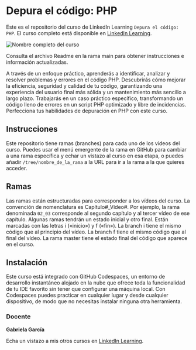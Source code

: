 # Depura el código: PHP

Este es el repositorio del curso de LinkedIn Learning `Depura el código: PHP`. El curso completo está disponible en [LinkedIn Learning][lil-course-url].

![Nombre completo del curso][lil-thumbnail-url] 

Consulta el archivo Readme en la rama main para obtener instrucciones e información actualizadas.

A través de un enfoque práctico, aprenderás a identificar, analizar y resolver problemas y errores en el código PHP. Descubrirás cómo mejorar la eficiencia, seguridad y calidad de tu código, garantizando una experiencia del usuario final más sólida y un mantenimiento más sencillo a largo plazo. Trabajarás en un caso práctico específico, transformando un código lleno de errores en un script PHP optimizado y libre de incidencias. Perfecciona tus habilidades de depuración en PHP con este curso.

## Instrucciones
Este repositorio tiene ramas (branches) para cada uno de los vídeos del curso. Puedes usar el menú emergente de la rama en GitHub para cambiar a una rama específica y echar un vistazo al curso en esa etapa, o puedes añadir `/tree/nombre_de_la_rama` a la URL para ir a la rama a la que quieres acceder.

## Ramas
Las ramas están estructuradas para corresponder a los vídeos del curso. La convención de nomenclatura es Capítulo#_Vídeo#. Por ejemplo, la rama denominada `02_03` corresponde al segundo capítulo y al tercer vídeo de ese capítulo. Algunas ramas tendrán un estado inicial y otro final. Están marcadas con las letras i («inicio») y f («fin»). La branch i tiene el mismo código que al principio del vídeo. La branch f tiene el mismo código que al final del vídeo. La rama master tiene el estado final del código que aparece en el curso.

## Instalación
Este curso está integrado con GitHub Codespaces, un entorno de desarrollo instantáneo alojado en la nube que ofrece toda la funcionalidad de tu IDE favorito sin tener que configurar una máquina local. Con Codespaces puedes practicar en cualquier lugar y desde cualquier dispositivo, de modo que no necesitas instalar ninguna otra herramienta.    

### Docente

**Gabriela García**

Echa un vistazo a mis otros cursos en [LinkedIn Learning](https://www.linkedin.com/learning/instructors/gabriela-garcia).

[0]: # (Replace these placeholder URLs with actual course URLs)
[lil-course-url]: https://www.linkedin.com/learning/depura-el-codigo-php
[lil-thumbnail-url]: https://media.licdn.com/dms/image/D560DAQGJffdON9p_ww/learning-public-crop_675_1200/0/1705655238040?e=2147483647&v=beta&t=WZkEMeA7zwr7vtn3CrrzD7hUP9TeabZQ2klkMEiFdBk


[1]: # (End of ES-Instruction ###############################################################################################)
